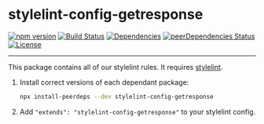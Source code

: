 # stylelint-config-getresponse

[![npm version](https://badge.fury.io/js/stylelint-config-getresponse.svg)](https://badge.fury.io/js/stylelint-config-getresponse)
[![Build Status](https://travis-ci.com/GetResponse/stylelint-config-getresponse.svg?branch=master)](https://travis-ci.com/GetResponse/stylelint-config-getresponse)
[![Dependencies](https://img.shields.io/david/getresponse/stylelint-config-getresponse.svg)](https://david-dm.org/getresponse/stylelint-config-getresponse)
[![peerDependencies Status](https://david-dm.org/getresponse/stylelint-config-getresponse/peer-status.svg)](https://david-dm.org/getresponse/stylelint-config-getresponse?type=peer)
[![License](http://img.shields.io/:license-mit-blue.svg)](http://badges.mit-license.org)

---

This package contains all of our stylelint rules. It requires [stylelint](https://stylelint.io/).

1. Install correct versions of each dependant package:

   ```bash
   npx install-peerdeps --dev stylelint-config-getresponse
   ```

2. Add `"extends": "stylelint-config-getresponse"` to your stylelint config.
